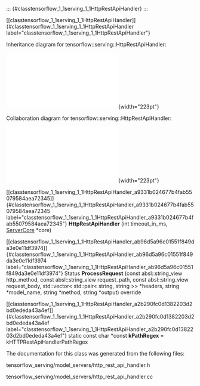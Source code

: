 ::: {#classtensorflow_1_1serving_1_1HttpRestApiHandler}
:::

[\[classtensorflow\_1\_1serving\_1\_1HttpRestApiHandler\]]{#classtensorflow_1_1serving_1_1HttpRestApiHandler
label="classtensorflow_1_1serving_1_1HttpRestApiHandler"}

Inheritance diagram for tensorflow::serving::HttpRestApiHandler:

![image](classtensorflow_1_1serving_1_1HttpRestApiHandler__inherit__graph.pdf){width="223pt"}

Collaboration diagram for tensorflow::serving::HttpRestApiHandler:

![image](classtensorflow_1_1serving_1_1HttpRestApiHandler__coll__graph.pdf){width="223pt"}

[\[classtensorflow\_1\_1serving\_1\_1HttpRestApiHandler\_a9331b024677b4fab55079584aea72345\]]{#classtensorflow_1_1serving_1_1HttpRestApiHandler_a9331b024677b4fab55079584aea72345
label="classtensorflow_1_1serving_1_1HttpRestApiHandler_a9331b024677b4fab55079584aea72345"}
**HttpRestApiHandler** (int timeout\_in\_ms,
[ServerCore](#classtensorflow_1_1serving_1_1ServerCore) $\ast$core)

[\[classtensorflow\_1\_1serving\_1\_1HttpRestApiHandler\_ab96d5a96c01551f849da3e0e11df3974\]]{#classtensorflow_1_1serving_1_1HttpRestApiHandler_ab96d5a96c01551f849da3e0e11df3974
label="classtensorflow_1_1serving_1_1HttpRestApiHandler_ab96d5a96c01551f849da3e0e11df3974"}
Status **ProcessRequest** (const absl::string\_view http\_method, const
absl::string\_view request\_path, const absl::string\_view
request\_body, std::vector$<$ std::pair$<$ string, string $>$$>$
$\ast$headers, string $\ast$model\_name, string $\ast$method, string
$\ast$output) override

[\[classtensorflow\_1\_1serving\_1\_1HttpRestApiHandler\_a2b290fc0d1382203d2bd0ededa43a4ef\]]{#classtensorflow_1_1serving_1_1HttpRestApiHandler_a2b290fc0d1382203d2bd0ededa43a4ef
label="classtensorflow_1_1serving_1_1HttpRestApiHandler_a2b290fc0d1382203d2bd0ededa43a4ef"}
static const char $\ast$const **kPathRegex** =
kHTTPRestApiHandlerPathRegex

The documentation for this class was generated from the following files:

tensorflow\_serving/model\_servers/http\_rest\_api\_handler.h

tensorflow\_serving/model\_servers/http\_rest\_api\_handler.cc
